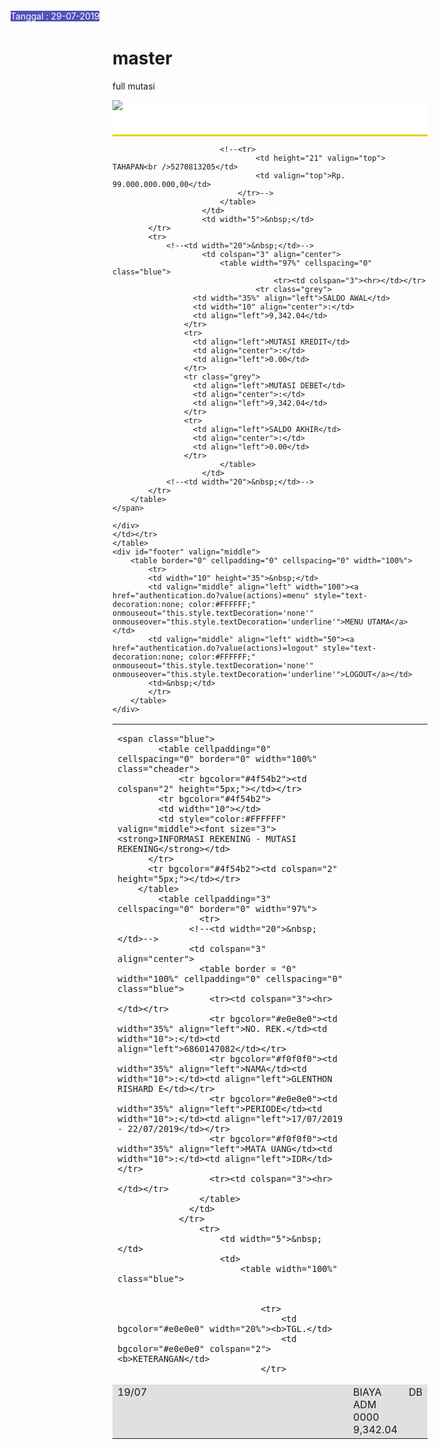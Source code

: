 # master
full mutasi









<!DOCTYPE html PUBLIC "-//WAPFORUM//DTD XHTML Mobile 1.0//EN" "http://www.wapforum.org/DTD/xhtml-mobile10.dtd">
<html xmlns="http://www.w3.org/1999/xhtml">
<head>
<title>KlikBCA</title>
<style type="text/css">
<!-- 
hr { margin-top: auto; margin-bottom: auto;}
.BlueRule { border: 1px solid #4f53b6;}
.OranRule { border: 1px solid #e7d300;}
-->
</style>
<link href="style.css" rel="stylesheet" type="text/css" />
<meta name="viewport" content="width=device-width; initial-scale=1.0; maximum-scale=1.0;"/>
<meta http-equiv="Content-Type" content="application/xhtml+xml; charset=UTF-8" />
<meta http-equiv="cache-control" content="no-cache">
<meta http-equiv="expires" content="-1" />
</head>
<body onload="fncTimer();">

<div id="wrapper">
	<div id="header">
    <div id="logo" style="background:#FFFFFF url(images/bg_top_2x55.gif) repeat-x top; height:55px; color:#FFFFFF">
    	<img src="images/logo_bca_64x55.gif" alt="BCA-lite"/>
    </div>
    <div style="position: absolute; top: 30px; left: 65px; background-color: #4f53b6;">
			<font color="white">Tanggal&nbsp;:&nbsp;29-07-2019</font></div>
    <div style="background:#e7d300; height:3px;"></div>
	</div>
	<table width="100%" cellpadding="0" cellspacing="0" border="0">
	<tr><td>
	<div id="pagebody" align="left">



	<span class="blue">
			<table cellpadding="0" cellspacing="0" border="0" width="100%" class="cheader">
				<tr bgcolor="#4f54b2"><td colspan="2" height="5px;"></td></tr>
	    	<tr bgcolor="#4f54b2">
	      	<td width="10"></td>
	      	<td style="color:#FFFFFF" valign="middle"><font size="3"><strong>INFORMASI REKENING - MUTASI REKENING</strong></td>
	      </tr>
	      <tr bgcolor="#4f54b2"><td colspan="2" height="5px;"></td></tr>
	    </table>
			<table cellpadding="3" cellspacing="0" border="0" width="97%">
					<tr>
			      <!--<td width="20">&nbsp;</td>-->
			      <td colspan="3" align="center">
			        <table border = "0" width="100%" cellpadding="0" cellspacing="0" class="blue">
			          <tr><td colspan="3"><hr></td></tr>
			          <tr bgcolor="#e0e0e0"><td width="35%" align="left">NO. REK.</td><td width="10">:</td><td align="left">6860147082</td></tr>
			          <tr bgcolor="#f0f0f0"><td width="35%" align="left">NAMA</td><td width="10">:</td><td align="left">GLENTHON RISHARD E</td></tr>
			          <tr bgcolor="#e0e0e0"><td width="35%" align="left">PERIODE</td><td width="10">:</td><td align="left">17/07/2019 - 22/07/2019</td></tr>
			          <tr bgcolor="#f0f0f0"><td width="35%" align="left">MATA UANG</td><td width="10">:</td><td align="left">IDR</td></tr>
			          <tr><td colspan="3"><hr></td></tr>
			        </table>
			      </td>
			    </tr>
					<tr>
						<td width="5">&nbsp;</td>
						<td>
							<table width="100%" class="blue">


								<tr>
									<td bgcolor="#e0e0e0" width="20%"><b>TGL.</td>
									<td bgcolor="#e0e0e0" colspan="2"><b>KETERANGAN</td>
								</tr>
<tr bgcolor='#e0e0e0'><td valign='top'>19/07</td><td>BIAYA ADM         <br>0000<br>9,342.04<td valign='top'>DB</td>

							<!--<tr>
									<td height="21" valign="top"> TAHAPAN<br />5270813205</td>
									<td valign="top">Rp. 99.000.000.000,00</td>
								</tr>-->
							</table>
						</td>
						<td width="5">&nbsp;</td>
        	</tr>
        	<tr>
        		<!--<td width="20">&nbsp;</td>-->
						<td colspan="3" align="center">
							<table width="97%" cellspacing="0" class="blue">
										<tr><td colspan="3"><hr></td></tr>
								    <tr class="grey">
                      <td width="35%" align="left">SALDO AWAL</td>
                      <td width="10" align="center">:</td>
                      <td align="left">9,342.04</td>
                    </tr>
                    <tr>
                      <td align="left">MUTASI KREDIT</td>
                      <td align="center">:</td>
                      <td align="left">0.00</td>
                    </tr>
                    <tr class="grey">
                      <td align="left">MUTASI DEBET</td>
                      <td align="center">:</td>
                      <td align="left">9,342.04</td>
                    </tr>
                    <tr>
                      <td align="left">SALDO AKHIR</td>
                      <td align="center">:</td>
                      <td align="left">0.00</td>
                    </tr>
							</table>
						</td>
        		<!--<td width="20">&nbsp;</td>-->
        	</tr>
        </table>
	</span>

<form name="iBankForm" action="#" method="post"></form>

	</div>
	</td></tr>
	</table>
	<div id="footer" valign="middle">
  		<table border="0" cellpadding="0" cellspacing="0" width="100%">
  			<tr>
  			<td width="10" height="35">&nbsp;</td>
  			<td valign="middle" align="left" width="100"><a href="authentication.do?value(actions)=menu" style="text-decoration:none; color:#FFFFFF;" onmouseout="this.style.textDecoration='none'" onmouseover="this.style.textDecoration='underline'">MENU UTAMA</a></td>
    		<td valign="middle" align="left" width="50"><a href="authentication.do?value(actions)=logout" style="text-decoration:none; color:#FFFFFF;" onmouseout="this.style.textDecoration='none'" onmouseover="this.style.textDecoration='underline'">LOGOUT</a></td>
  			<td>&nbsp;</td>
  			</tr>
  		</table>
	</div>
</div>

</body>
</html>

<script language="javascript" type="text/javascript">
var ms = 0;
var then = new Date();
function fncTimer() {
	  setTimeout("fncTimer();", 1000);
	  ynow = new Date();
	  ms = ynow.getTime() - then.getTime();
	  if (ms>=300000) {	  	
  		document.iBankForm.action = "authentication.do?value(actions)=logout";
			document.iBankForm.submit();
			window.location="https://m.klikbca.com/";
	  }
	window.status=parseInt(ms/1000) + " seconds idle";
}
</script>
